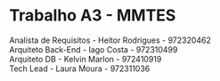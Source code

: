 # Trabalho A3 - MMTES
Analista de Requisitos - Heitor Rodrigues - 972320462 <br>
Arquiteto Back-End - Iago Costa - 972310499 <br>
Arquiteto DB - Kelvin Marlon - 972410919 <br>
Tech Lead - Laura Moura - 972311036 
